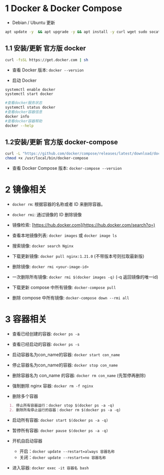 ```sh

```

# 1 Docker & Docker Compose

- Debian / Ubuntu 更新

```sh
apt update -y  && apt upgrade -y && apt install -y curl wget sudo socat
```


## 1.1 安装/更新 官方版 docker

```sh
curl -fsSL https://get.docker.com | sh
```

- 查看 Docker 版本: `docker --version`

- 启动 Docker

```sh
systemctl enable docker
systemctl start docker

#查看docker服务状态
systemctl status docker
#查看docker容器信息
docker info
#查看docker容器帮助
docker --help
```


## 1.2安装/更新 官方版 docker-compose

```sh
curl -L "https://github.com/docker/compose/releases/latest/download/docker-compose-$(uname -s)-$(uname -m)" -o /usr/local/bin/docker-compose
chmod +x /usr/local/bin/docker-compose
```

- 查看 Docker Compose 版本: `docker-compose --version`


# 2 镜像相关
- `docker rm`: 根据容器的名称或者 ID 来删除容器。
- `docker rmi`: 通过镜像的 ID 删除镜像

-  镜像检索: [https://hub.docker.com](https://hub.docker.com/search?q=)

- 查看本地镜像列表: `docker images` 或  `docker image ls`

- 搜索镜像: `docker search Nginx`

- 下载更新镜像: `docker pull nginx:1.21.0` (不带版本号则拉取最新版)

- 删除镜像: `docker rmi <your-image-id>`

- 一次删除所有镜像: `docker rmi $(docker images -q)` (-q 返回镜像的唯一id)

- 下载更新 compose 中所有镜像: `docker-compose pull`

- 删除 compose 中所有镜像: `docker-compose down --rmi all`


# 3 容器相关

- 查看已经创建的容器: `docker ps -a`

- 查看已经启动的容器: `docker ps -s`

- 启动容器名为con_name的容器: `docker start con_name`

- 停止容器名为con_name的容器: `docker stop con_name`

- 删除容器名为 con_name 的容器: `docker rm con_name` (先暂停再删除)

- 强制删除 nginx 容器: `docker rm -f nginx`

- 删除多个容器
```markdown
  1. 停止所有容器运行：docker stop $(docker ps -a -q)
  2. 删除所有停止运行的容器：docker rm $(docker ps -a -q)
```
     
- 启动所有容器: `docker start $(docker ps -a -q)`

- 暂停所有容器: `docker pause $(docker ps -a -q)`

- 开机自启动容器
  - 开启：`docker update --restart=always 容器名称`
  - 关闭：`docker update --restart=no 容器名称`

- 进入容器: `docker exec -it 容器名 bash`
